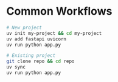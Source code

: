 # Common Workflows
```bash
# New project
uv init my-project && cd my-project
uv add fastapi uvicorn
uv run python app.py

# Existing project
git clone repo && cd repo
uv sync
uv run python app.py
```
